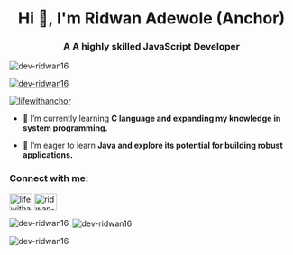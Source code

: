 <h1 align="center">Hi 👋, I'm Ridwan Adewole (Anchor)</h1>
<h3 align="center">A A highly skilled JavaScript Developer</h3>

<p align="left"> <img src="https://komarev.com/ghpvc/?username=dev-ridwan16&label=Profile%20views&color=0e75b6&style=flat" alt="dev-ridwan16" /> </p>

<p align="left"> <a href="https://github.com/ryo-ma/github-profile-trophy"><img src="https://github-profile-trophy.vercel.app/?username=dev-ridwan16" alt="dev-ridwan16" /></a> </p>

<p align="left"> <a href="https://twitter.com/lifewithanchor" target="blank"><img src="https://img.shields.io/twitter/follow/lifewithanchor?logo=twitter&style=for-the-badge" alt="lifewithanchor" /></a> </p>

- 🔭 I’m currently learning **C language and expanding my knowledge in system programming.**

- 👯 I’m eager to learn **Java and explore its potential for building robust applications.**

<h3 align="left">Connect with me:</h3>
<p align="left">
<a href="https://twitter.com/lifewithanchor" target="blank"><img align="center" src="https://raw.githubusercontent.com/rahuldkjain/github-profile-readme-generator/master/src/images/icons/Social/twitter.svg" alt="lifewithanchor" height="30" width="40" /></a>
<a href="https://linkedin.com/in/ridwan-adewole" target="blank"><img align="center" src="https://raw.githubusercontent.com/rahuldkjain/github-profile-readme-generator/master/src/images/icons/Social/linked-in-alt.svg" alt="ridwan-adewole" height="30" width="40" /></a>
</p>

<p><img align="left" src="https://github-readme-stats.vercel.app/api/top-langs?username=dev-ridwan16&show_icons=true&locale=en&layout=compact" alt="dev-ridwan16" /></p>

<p>&nbsp;<img align="center" src="https://github-readme-stats.vercel.app/api?username=dev-ridwan16&show_icons=true&locale=en" alt="dev-ridwan16" /></p>

<p><img align="center" src="https://github-readme-streak-stats.herokuapp.com/?user=dev-ridwan16&" alt="dev-ridwan16" /></p>

